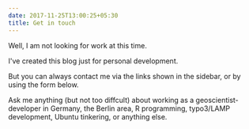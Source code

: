 ```yaml
---
date: 2017-11-25T13:00:25+05:30
title: Get in touch
---
```


Well, I am not looking for work at this time. 

I've created this blog just for personal development.

But you can always contact me via the links shown in the sidebar, or by using the form below. 

Ask me anything (but not too diffcult) about working as a geoscientist-developer in Germany, the Berlin area, R programming, typo3/LAMP development, Ubuntu tinkering, or anything else. 

